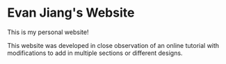 # Evan Jiang's Website
This is my personal website!

This website was developed in close observation of an online tutorial with modifications to add in multiple sections or different designs.
